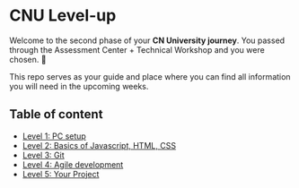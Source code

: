 # CNU Level-up

Welcome to the second phase of your **CN University journey**. You passed through the Assessment Center + Technical Workshop and you were chosen. 🥇

This repo serves as your guide and place where you can find all information you will need in the upcoming weeks.

## Table of content

- [Level 1: PC setup](./Level%201)
- [Level 2: Basics of Javascript, HTML, CSS](./Level%202)
- [Level 3: Git](./Level%203)
- [Level 4: Agile development](./Level%204)
- [Level 5: Your Project](./Level%205)
